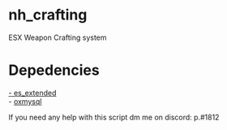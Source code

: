 # nh_crafting
ESX Weapon Crafting system

<h1> Depedencies </h1>

<a href="https://github.com/mitlight/es_extended">
  - es_extended  
  </a><br>
  - <a href="https://github.com/overextended/oxmysql"> oxmysql</a>
  
If you need any help with this script dm me on discord: p.#1812
